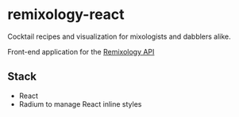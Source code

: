 # remixology-react
Cocktail recipes and visualization for mixologists and dabblers alike.

Front-end application for the [Remixology API](https://github.com/nickoki/remixology-api)

## Stack

- React
- Radium to manage React inline styles
